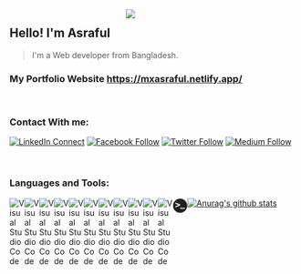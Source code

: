 <img align="right" width="300px" src="https://mxasraful.netlify.app/static/media/Asrafuls_phopto.ee6e9357.png" />

## Hello! I'm Asraful

>I'm a Web developer from Bangladesh.

### My Portfolio Website https://mxasraful.netlify.app/

<br/>

### Contact With me:

[![LinkedIn Connect](https://cdn2.iconfinder.com/data/icons/social-18/512/LinkedIn-20.png)](https://www.linkedin.com/in/mxasraful/) 
[![Facebook Follow](https://cdn2.iconfinder.com/data/icons/social-media-2285/512/1_Facebook_colored_svg_copy-20.png)](https://facebook.com/mxasrafulofficial/) 
[![Twitter Follow](https://cdn1.iconfinder.com/data/icons/logotypes/32/circle-twitter-20.png)](https://twitter.com/MxAsraful) 
[![Medium Follow](https://cdn1.iconfinder.com/data/icons/social-media-logos-7/64/medium-20.png)](https://mxasraful.medium.com/) 


<br />

### Languages and Tools:

<img align="left" alt="Visual Studio Code" width="26px" src="https://upload.wikimedia.org/wikipedia/commons/thumb/2/2d/Visual_Studio_Code_1.18_icon.svg/1028px-Visual_Studio_Code_1.18_icon.svg.png" />
<img align="left" alt="Visual Studio Code" width="26px" src="https://cdn1.iconfinder.com/data/icons/logotypes/32/badge-html-5-512.png" />
<img align="left" alt="Visual Studio Code" width="26px" src="https://cdn4.iconfinder.com/data/icons/social-media-logos-6/512/121-css3-512.png" />
<img align="left" alt="Visual Studio Code" width="26px" src="https://upload.wikimedia.org/wikipedia/commons/thumb/9/99/Unofficial_JavaScript_logo_2.svg/1200px-Unofficial_JavaScript_logo_2.svg.png" />
<img align="left" alt="Visual Studio Code" width="26px" src="https://cdn3.iconfinder.com/data/icons/popular-services-brands/512/node-256.png" />
<img align="left" alt="Visual Studio Code" width="26px" src="https://cdn4.iconfinder.com/data/icons/logos-3/600/React.js_logo-256.png" />
<img align="left" alt="Visual Studio Code" width="26px" src="https://user-images.githubusercontent.com/11978772/40430921-73d53922-5e63-11e8-8dcd-1662136c3212.png" />
<img align="left" alt="Visual Studio Code" width="26px" src="https://cdn4.iconfinder.com/data/icons/google-i-o-2016/512/google_firebase-2-256.png" />
<img align="left" alt="Visual Studio Code" width="26px" src="https://img.icons8.com/color/452/bootstrap.png" />
<img align="left" alt="Visual Studio Code" width="26px" src="https://cdn4.iconfinder.com/data/icons/scripting-and-programming-languages/512/JQuery_logo-512.png" />
<img align="left" alt="Visual Studio Code" width="26px" src="https://cdn4.iconfinder.com/data/icons/social-media-logos-6/512/71-github-256.png" />
<img align="left" alt="Visual Studio Code" width="26px" src="https://raw.githubusercontent.com/github/explore/80688e429a7d4ef2fca1e82350fe8e3517d3494d/topics/terminal/terminal.png" />



[![Anurag's github stats](https://github-readme-stats.vercel.app/api?username=mxasraful)](https://github.com/mxasraful/github-readme-stats)


[twfollow]: https://twitter.com/intent/follow?screen_name=mxasraful
[github]: https://github.com/mxasraful
[linkedin]: https://www.linkedin.com/in/mxasraful
